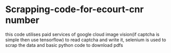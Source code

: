 # Scrapping-code-for-ecourt-cnr number
this code utilises paid services of google cloud image vision(if captcha is simple then use tensorflow) to read captcha and write it, selenium is used to scrap the data and basic python code to download pdfs
